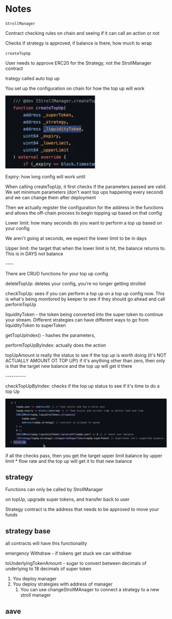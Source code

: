 # Notes

`StrollManager`

Contract checking rules on chain and seeing if it can call an action or not

Checks if strategy is approved, if balance is there, how much to wrap

`createTopUp`

User needs to approve ERC20 for the Strategy, not the StrollManager contract

trategy called auto top up

You set up the configuration on chain for how the top up will work&#x20;

![](<../../.gitbook/assets/image (13).png>)

Expiry: how long config will work until

When calling createTopUp, it first checks if the parameters passed are valid. We set minimum parameters (don't want top ups happening every second) and we can change them after deployment

Then we actually register the configuration for the address in the functions and allows the off-chain process to begin topping up based on that config

Lower limit: how many seconds do you want to perform a top up based on your config

&#x20;       We aren't going at seconds, we expect the lower limit to be in days

Upper limit: the target that when the lower limit is hit, the balance returns to. This is in DAYS not balance

\----

There are CRUD functions for your top up config

deleteTopUp: deletes your config, you're no longer getting strolled

checkTopUp: sees if you can perform a top up on a top up config now. This is what's being monitored by keeper to see if they should go ahead and call performTopUp

liquidityToken - the token being converted into the super token to continue your stream. Different strategies can have different ways to go from liquidityToken to superToken

getTopUpIndex() - hashes the parameters,&#x20;

performTopUpByIndex: actually does the action

topUpAmount is really the status to see if the top up is worth doing (it's NOT ACTUALLY AMOUNT OT TOP UP!) if it's anything other than zero, then only is that the target new balance and the top up will get it there

\----------

checkTopUpByIndex: checks if the top up status to see if it's time to do a top Up

![](<../../.gitbook/assets/image (6).png>)

if all the checks pass, then you get the target upper limit balance by upper limit \* flow rate and the top up will get it to that new balance

## strategy

Functions can only be called by StrollManager

on topUp, upgrade super tokens, and transfer back to user

Strategy contract is the address that needs to be approved to move your funds



## strategy base

all contracts will have this functionality

emergency Withdraw - if tokens get stuck we can withdraw

toUnderlyingTokenAmount - sugar to convert between decimals of underlying to 18 decimals of super token

1. You deploy manager
2. You deploy strategies with address of manager
   1. You can use changeStrollMAnager to connect a strategy to a new stroll manager



## aave



